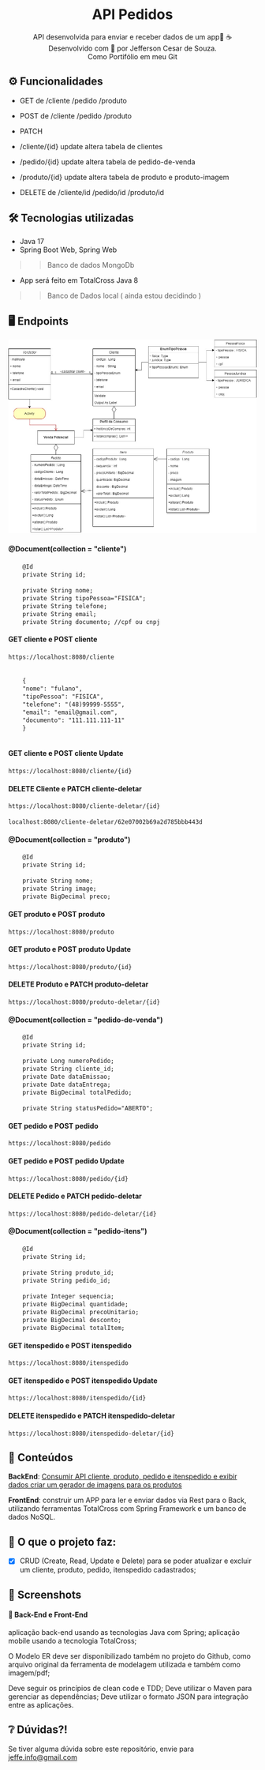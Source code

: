 <div align="center">
  <h1>API Pedidos</h1>
  <p>
	  API desenvolvida  para enviar e receber dados de um app🤿 ☕ <br>
	  Desenvolvido com 💙 por Jefferson Cesar de Souza.<br>
	  Como Portifólio em meu Git
  </p>
</div>

## ⚙️ Funcionalidades 

- GET de 	/cliente 
			/pedido
			/produto 
	

- POST de 	/cliente 
			/pedido 
			/produto 

- PATCH 
* /cliente/{id} 
		update altera tabela de clientes
	
* /pedido/{id}
 		update altera tabela de pedido-de-venda
 		
 * /produto/{id}
 		update altera tabela de produto e produto-imagem
  		
 		
		
- DELETE de 	/cliente/id
 				/pedido/id 
 				/produto/id 



## 🛠️ Tecnologias utilizadas

- Java 17
- Spring Boot Web, Spring Web
>> Banco de dados MongoDb

- App será feito em TotalCross Java 8

>> Banco de Dados local ( ainda estou decidindo )



## 🖥️ Endpoints

![Diagrama de Classe do Projeto](DiagramaDeClasse/PedidoVendaDiagram.jpg)

#### @Document(collection = "cliente")
````
	@Id
	private String id;
	
	private String nome;
	private String tipoPessoa="FISICA";
	private String telefone;
	private String email;
	private String documento; //cpf ou cnpj

````

#### GET cliente e POST cliente
````
https://localhost:8080/cliente


    {
    "nome": "fulano", 
    "tipoPessoa": "FISICA", 
    "telefone": "(48)99999-5555", 
    "email": "email@gmail.com",
    "documento": "111.111.111-11"
    }
    

````

#### GET cliente e POST cliente Update
````
https://localhost:8080/cliente/{id}
````

#### DELETE Cliente e PATCH cliente-deletar
````
https://localhost:8080/cliente-deletar/{id}

localhost:8080/cliente-deletar/62e07002b69a2d785bbb443d

````


#### @Document(collection = "produto")
````
	@Id
	private String id;
	
	private String nome;
	private String image;
	private BigDecimal preco;

````

#### GET produto e POST produto
````
https://localhost:8080/produto
````

#### GET produto e POST produto Update

````
https://localhost:8080/produto/{id}
````

#### DELETE Produto e PATCH produto-deletar
````
https://localhost:8080/produto-deletar/{id}
````



#### @Document(collection = "pedido-de-venda")
````
	@Id
	private String id;
	
	private Long numeroPedido;
	private String cliente_id;
	private Date dataEmissao;
	private Date dataEntrega;
	private BigDecimal totalPedido;
	
	private String statusPedido="ABERTO";

````

#### GET pedido e POST pedido
````
https://localhost:8080/pedido
````

#### GET pedido e POST pedido Update
````
https://localhost:8080/pedido/{id}
````

#### DELETE Pedido e PATCH pedido-deletar
````
https://localhost:8080/pedido-deletar/{id}
````



#### @Document(collection = "pedido-itens")
````
	@Id
	private String id;
	
	private String produto_id;
	private String pedido_id;
	
	private Integer sequencia;
	private BigDecimal quantidade;
	private BigDecimal precoUnitario;
	private BigDecimal desconto;
	private BigDecimal totalItem;

````



#### GET itenspedido e POST itenspedido
````
https://localhost:8080/itenspedido
````

#### GET itenspedido e POST itenspedido Update
````
https://localhost:8080/itenspedido/{id}
````

#### DELETE itenspedido e PATCH itenspedido-deletar
````
https://localhost:8080/itenspedido-deletar/{id}
````



## 📒 Conteúdos  

**BackEnd**: [Consumir API cliente, produto, pedido e itenspedido e exibir dados criar um gerador de imagens para os produtos](https://github.com/JeffeDev)

**FrontEnd**: construir um APP para ler e enviar dados via Rest para o Back, utilizando ferramentas TotalCross com Spring Framework e um banco de dados NoSQL.




## 🎯 O que o projeto faz:
  - [X] CRUD (Create, Read, Update e Delete) para se poder atualizar e excluir 
  		um cliente, produto, pedido, itenspedido cadastrados;



## 📸 Screenshots
####  📌 Back-End e Front-End 
aplicação back-end usando as tecnologias Java com Spring;
aplicação mobile usando a tecnologia TotalCross;

O Modelo ER deve ser disponibilizado também no projeto do Github, 
como arquivo original da ferramenta de modelagem utilizada e também como imagem/pdf;

Deve seguir os princípios de clean code e TDD;
Deve utilizar o Maven para gerenciar as dependências;
Deve utilizar o formato JSON para integração entre as aplicações.


## ❔ Dúvidas?!
Se tiver alguma dúvida sobre este repositório, envie para jeffe.info@gmail.com




